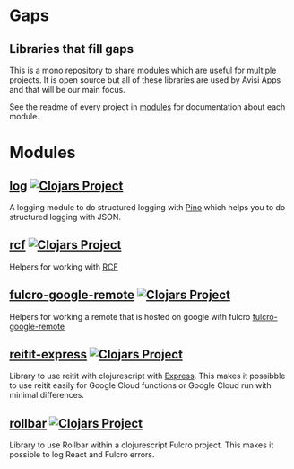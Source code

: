 # Gaps
## Libraries that fill gaps

This is a mono repository to share modules which are useful for multiple projects. It is open source but all of these
libraries are used by Avisi Apps and that will be our main focus.

See the readme of every project in [modules](modules) for documentation about each module.

# Modules
## [log](modules/log/README.md) [![Clojars Project](https://img.shields.io/clojars/v/com.avisi-apps.gaps/log.svg)](https://clojars.org/com.avisi-apps.gaps/log)
A logging module to do structured logging with [Pino](https://getpino.io) which helps you to do structured logging with JSON.

## [rcf](modules/rcf/README.md) [![Clojars Project](https://img.shields.io/clojars/v/com.avisi-apps.gaps/rcf.svg)](https://clojars.org/com.avisi-apps.gaps/rcf)
Helpers for working with [RCF](https://github.com/hyperfiddle/rcf)

## [fulcro-google-remote](modules/fulcro-google-remote/README.md) [![Clojars Project](https://img.shields.io/clojars/v/com.avisi-apps.gaps/fulcro-google-remote.svg)](https://clojars.org/com.avisi-apps.gaps/fulcro-google-remote)
Helpers for working a remote that is hosted on google with fulcro [fulcro-google-remote](https://github.com/hyperfiddle/fulcro-google-remote)

## [reitit-express](modules/reitit-express/README.md) [![Clojars Project](https://img.shields.io/clojars/v/com.avisi-apps.gaps/reitit-express.svg)](https://clojars.org/com.avisi-apps.gaps/reitit-express)
Library to use reitit with clojurescript with [Express](http://expressjs.com). This makes it possibble to use reitit easily
for Google Cloud functions or Google Cloud run with minimal differences.

## [rollbar](modules/rollbar/README.md) [![Clojars Project](https://img.shields.io/clojars/v/com.avisi-apps.gaps/rollbar.svg)](https://clojars.org/com.avisi-apps.gaps/rollbar)
Library to use Rollbar within a clojurescript Fulcro project. This makes it possible to log React and Fulcro errors.
